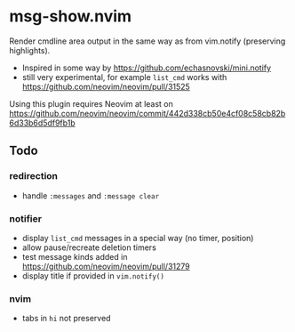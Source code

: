 # msg-show.nvim
Render cmdline area output in the same way as from vim.notify (preserving highlights). 

- Inspired in some way by https://github.com/echasnovski/mini.notify
- still very experimental, for example `list_cmd` works with https://github.com/neovim/neovim/pull/31525

Using this plugin requires Neovim at least on https://github.com/neovim/neovim/commit/442d338cb50e4cf08c58cb82b6d33b6d5df9fb1b

## Todo
### redirection
- handle `:messages` and `:message clear`
### notifier
- display `list_cmd` messages in a special way (no timer, position)
- allow pause/recreate deletion timers
- test message kinds added in https://github.com/neovim/neovim/pull/31279
- display title if provided in `vim.notify()`
### nvim
- tabs in `hi` not preserved
